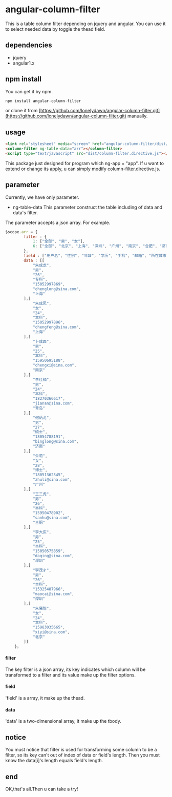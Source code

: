 # angular-column-filter
This is a table column filter depending on jquery and angular.
You can use it to select needed data by toggle the thead field.

## dependencies
* jquery
* angular1.x

## npm install
You can get it by npm.
```javascript
npm install angular-column-filter
```
or clone it from [https://github.com/lonelydawn/angular-column-filter.git](https://github.com/lonelydawn/angular-column-filter.git) manually.

## usage
```html
<link rel="stylesheet" media="screen" href="angular-column-filter/dist/column-filter.css"/>
<column-filter ng-table-data="arr"></column-filter>
<script type="text/javascript" src="dist/column-filter.directive.js"></script>
```

This package just designed for program which ng-app = "app".
If u want to extend or change its apply, u can simply modify column-filter.directive.js.

## parameter
Currently, we have only parameter.
* ng-table-data
This parameter construct the table including of data and data's filter.

The parameter accepts a json array.
For example.

```javascript
$scope.arr = {
        filter : {
            1: ["全部", "男", "女"],
            6: ["全部", "北京", "上海", "深圳", "广州", "南京", "合肥", "济南", "青岛"]
        },
        field : ["用户名", "性别", "年龄", "学历", "手机", "邮箱", "所在城市"],
        data : [[
            "朱成龙",
            "男",
            "26",
            "专科",
            "15052997869",
            "chenglong@sina.com",
            "上海"
        ],[
            "朱成凤",
            "女",
            "24",
            "本科",
            "15052997896",
            "chengfeng@sina.com",
            "上海"
        ],[
            "卜成西",
            "男",
            "25",
            "本科",
            "15950695188",
            "chengxi@sina.com",
            "南京"
        ],[
            "李佳楠",
            "男",
            "24",
            "本科",
            "18270366617",
            "jianan@sina.com",
            "青岛"
        ],[
            "何炳龙",
            "男",
            "27",
            "硕士",
            "18054788191",
            "binglong@sina.com",
            "济南"
        ],[
            "朱莉",
            "女",
            "28",
            "博士",
            "18051362345",
            "zhuli@sina.com",
            "广州"
        ],[
            "王三虎",
            "男",
            "26",
            "本科",
            "15950478902",
            "sanhu@sina.com",
            "合肥"
        ],[
            "李大庆",
            "男",
            "25",
            "本科",
            "15050575859",
            "daqing@sina.com",
            "深圳"
        ],[
            "李茂才",
            "男",
            "26",
            "本科",
            "15325487966",
            "maocai@sina.com",
            "深圳"
        ],[
            "朱曦怡",
            "女",
            "24",
            "本科",
            "15983035665",
            "xiyi@sina.com",
            "北京"
        ]]
    };
```
#### filter
The key filter is a json array, its key indicates which column will be transformed to a filter and its value make up the filter options.

#### field
'field' is a array, it make up the thead.

#### data
'data' is a two-dimensional array, it make up the tbody.

## notice
You must notice that filter is used for transforming some column to be a filter, so its key can't out of index of data or field's length. Then you must know the data[i]'s length equals field's length.

## end
OK,that's all.Then u can take a try!
